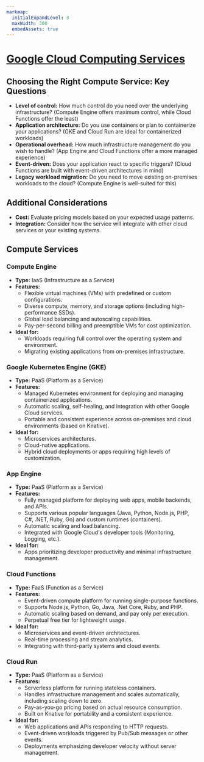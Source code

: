```yaml
---
markmap:
  initialExpandLevel: 3
  maxWidth: 300
  embedAssets: true
---
```

# [Google Cloud Computing Services](https://lapeyus.github.io/GoogleCloudPlatform/)

## Choosing the Right Compute Service: Key Questions

* **Level of control:** How much control do you need over the underlying infrastructure? (Compute Engine offers maximum control, while Cloud Functions offer the least)
* **Application architecture:** Do you use containers or plan to containerize your applications? (GKE and Cloud Run are ideal for containerized workloads)
* **Operational overhead:** How much infrastructure management do you wish to handle? (App Engine and Cloud Functions offer a more managed experience)
* **Event-driven:** Does your application react to specific triggers? (Cloud Functions are built with event-driven architectures in mind)
* **Legacy workload migration:** Do you need to move existing on-premises workloads to the cloud? (Compute Engine is well-suited for this)

## Additional Considerations

* **Cost:**  Evaluate pricing models based on your expected usage patterns.
* **Integration:** Consider how the service will integrate with other cloud services or your existing systems. 


## Compute Services

### **Compute Engine**
  - **Type:** IaaS (Infrastructure as a Service)
  - **Features:**
    - Flexible virtual machines (VMs) with predefined or custom configurations.
    - Diverse compute, memory, and storage options (including high-performance SSDs).
    - Global load balancing and autoscaling capabilities.
    - Pay-per-second billing and preemptible VMs for cost optimization.
  - **Ideal for:**
    - Workloads requiring full control over the operating system and environment.
    - Migrating existing applications from on-premises infrastructure. 

### **Google Kubernetes Engine (GKE)**
  - **Type:** PaaS (Platform as a Service)
  - **Features:**
    - Managed Kubernetes environment for deploying and managing containerized applications.
    - Automatic scaling, self-healing, and integration with other Google Cloud services.
    - Portable and consistent experience across on-premises and cloud environments (based on Knative).
  - **Ideal for:**
    - Microservices architectures.
    - Cloud-native applications.
    - Hybrid cloud deployments or apps requiring high levels of customization. 

### **App Engine**
  - **Type:** PaaS (Platform as a Service)
  - **Features:**
    - Fully managed platform for deploying web apps, mobile backends, and APIs.
    - Supports various popular languages (Java, Python, Node.js, PHP, C#, .NET, Ruby, Go) and custom runtimes (containers).
    - Automatic scaling and load balancing.
    - Integrated with Google Cloud's developer tools (Monitoring, Logging, etc.).
  - **Ideal for:**
    - Apps prioritizing developer productivity and minimal infrastructure management.

### **Cloud Functions**
  - **Type:** FaaS (Function as a Service)
  - **Features:**
    - Event-driven compute platform for running single-purpose functions.
    - Supports Node.js, Python, Go, Java, .Net Core, Ruby, and PHP.
    - Automatic scaling based on demand, and pay only per execution.
    - Perpetual free tier for lightweight usage. 
  - **Ideal for:**
    - Microservices and event-driven architectures.
    - Real-time processing and stream analytics.
    - Integrating with third-party systems and cloud events.

### **Cloud Run**
  - **Type:** PaaS (Platform as a Service)
  - **Features:**
    - Serverless platform for running stateless containers.
    - Handles infrastructure management and scales automatically, including scaling down to zero.
    - Pay-as-you-go pricing based on actual resource consumption.
    - Built on Knative for portability and a consistent experience.
  - **Ideal for:** 
    - Web applications and APIs responding to HTTP requests.
    - Event-driven workloads triggered by Pub/Sub messages or other events.
    - Deployments emphasizing developer velocity without server management.


